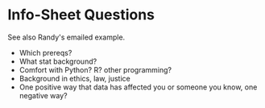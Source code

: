 # Info-Sheet Questions

See also Randy's emailed example.

* Which prereqs?
* What stat background?
* Comfort with Python? R? other programming?
* Background in ethics, law, justice
* One positive way that data has affected you or someone you know, one negative way?

